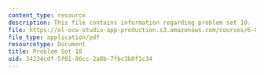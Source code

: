 ```yaml
---
content_type: resource
description: This file contains information regarding problem set 10.
file: https://ol-ocw-studio-app-production.s3.amazonaws.com/courses/6-851-advanced-data-structures-spring-2012/34234cdf5f0186cc2a8b7fbc3b0f1c34_MIT6_851S12_ps10.pdf
file_type: application/pdf
resourcetype: Document
title: Problem Set 10
uid: 34234cdf-5f01-86cc-2a8b-7fbc3b0f1c34
---
```

